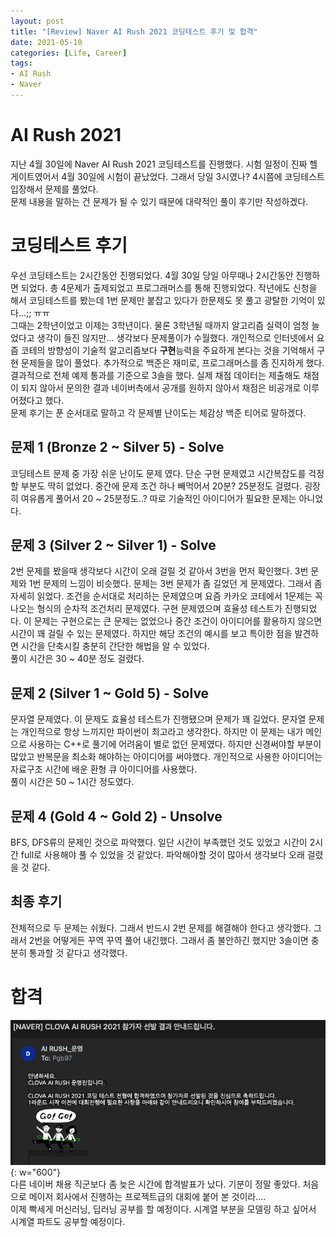 ```yaml
---
layout: post
title: "[Review] Naver AI Rush 2021 코딩테스트 후기 및 합격"
date: 2021-05-10
categories: [Life, Career]
tags:
- AI Rush
- Naver
---
```

 

# AI Rush 2021
지난 4월 30일에 Naver AI Rush 2021 코딩테스트를 진행했다. 시험 일정이 진짜 헬게이트였어서 4월 30일에 시험이 끝났었다. 그래서 당일 3시였나? 4시쯤에 코딩테스트 입장해서 문제를 풀었다.  
문제 내용을 말하는 건 문제가 될 수 있기 때문에 대략적인 풀이 후기만 작성하겠다.

# 코딩테스트 후기
우선 코딩테스트는 2시간동안 진행되었다. 4월 30일 당일 아무때나 2시간동안 진행하면 되었다. 총 4문제가 출제되었고 프로그래머스를 통해 진행되었다. 작년에도 신청을 해서 코딩테스트를 봤는데 1번 문제만 붙잡고 있다가 한문제도 못 풀고 광탈한 기억이 있다...;; ㅠㅠ  
그때는 2학년이었고 이제는 3학년이다. 물론 3학년될 때까지 알고리즘 실력이 엄청 늘었다고 생각이 들진 않지만... 생각보다 문제풀이가 수월했다. 개인적으로 인터넷에서 요즘 코테의 방향성이 기술적 알고리즘보다 **구현**능력을 주요하게 본다는 것을 기억해서 구현 문제들을 많이 풀었다. 추가적으로 백준은 재미로, 프로그래머스를 좀 진지하게 했다.  
결과적으로 전체 예제 통과를 기준으로 3솔을 했다. 실제 채점 데이터는 제출해도 채점이 되지 않아서 문의한 결과 네이버측에서 공개를 원하지 않아서 채점은 비공개로 이루어졌다고 했다.  
문제 후기는 푼 순서대로 말하고 각 문제별 난이도는 체감상 백준 티어로 말하겠다.  

## 문제 1 (Bronze 2 ~ Silver 5) - Solve
코딩테스트 문제 중 가장 쉬운 난이도 문제 였다. 단순 구현 문제였고 시간복잡도를 걱정할 부분도 딱히 없었다. 중간에 문제 조건 하나 빼먹어서 20분? 25분정도 걸렸다. 굉장히 여유롭게 풀어서 20 ~ 25분정도..? 따로 기술적인 아이디어가 필요한 문제는 아니었다.  

## 문제 3 (Silver 2 ~ Silver 1) - Solve
2번 문제를 봤을때 생각보다 시간이 오래 걸릴 것 같아서 3번을 먼저 확인했다. 3번 문제와 1번 문제의 느낌이 비슷했다. 문제는 3번 문제가 좀 길었던 게 문제였다. 그래서 좀 자세히 읽었다. 조건을 순서대로 처리하는 문제였으며 요즘 카카오 코테에서 1문제는 꼭 나오는 형식의 순차적 조건처리 문제였다. 구현 문제였으며 효율성 테스트가 진행되었다. 이 문제는 구현으로는 큰 문제는 없었으나 중간 조건이 아이디어를 활용하지 않으면 시간이 꽤 걸릴 수 있는 문제였다. 하지만 해당 조건의 예시를 보고 특이한 점을 발견하면 시간을 단축시킬 충분히 간단한 해법을 알 수 있었다.  
풀이 시간은 30 ~ 40분 정도 걸렸다.

## 문제 2 (Silver 1 ~ Gold 5) - Solve
문자열 문제였다. 이 문제도 효율성 테스트가 진행됐으며 문제가 꽤 길었다. 문자열 문제는 개인적으로 항상 느끼지만 파이썬이 최고라고 생각한다. 하지만 이 문제는 내가 메인으로 사용하는 C++로 풀기에 어려움이 별로 없던 문제였다. 하지만 신경써야할 부분이 많았고 반복문을 최소화 해야하는 아이디어를 써야했다. 개인적으로 사용한 아이디어는 자료구조 시간에 배운 환형 큐 아이디어를 사용했다.  
풀이 시간은 50 ~ 1시간 정도였다.

## 문제 4 (Gold 4 ~ Gold 2) - Unsolve
BFS, DFS류의 문제인 것으로 파악했다. 일단 시간이 부족했던 것도 있었고 시간이 2시간 full로 사용해야 풀 수 있었을 것 같았다. 파악해야할 것이 많아서 생각보다 오래 걸렸을 것 같다.

## 최종 후기
전체적으로 두 문제는 쉬웠다. 그래서 반드시 2번 문제를 해결해야 한다고 생각했다. 그래서 2번을 어떻게든 꾸역 꾸역 풀어 내긴했다. 그래서 좀 불안하긴 했지만 3솔이면 충분히 통과할 것 같다고 생각했다.

# 합격
![](/image/Life/passmail.png){: w="600"}  
다른 네이버 채용 직군보다 좀 늦은 시간에 합격발표가 났다. 기분이 정말 좋았다. 처음으로 메이저 회사에서 진행하는 프로젝트급의 대회에 붙어 본 것이라....  
이제 빡세게 머신러닝, 딥러닝 공부를 할 예정이다. 시계열 부분을 모델링 하고 싶어서 시계열 파트도 공부할 예정이다.
